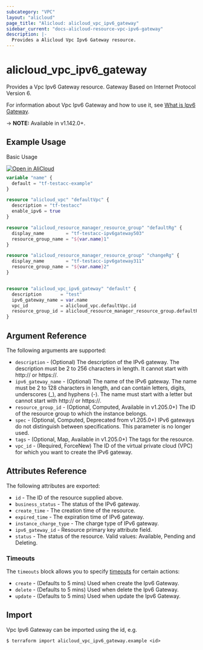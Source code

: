```yaml
---
subcategory: "VPC"
layout: "alicloud"
page_title: "Alicloud: alicloud_vpc_ipv6_gateway"
sidebar_current: "docs-alicloud-resource-vpc-ipv6-gateway"
description: |-
  Provides a Alicloud Vpc Ipv6 Gateway resource.
---
```


# alicloud_vpc_ipv6_gateway

Provides a Vpc Ipv6 Gateway resource. Gateway Based on Internet Protocol Version 6.

For information about Vpc Ipv6 Gateway and how to use it, see [What is Ipv6 Gateway](https://www.alibabacloud.com/help/en/virtual-private-cloud/latest/createipv6gateway).

-> **NOTE:** Available in v1.142.0+.

## Example Usage

Basic Usage

<div style="display: block;margin-bottom: 40px;"><div class="oics-button" style="float: right;position: absolute;margin-bottom: 10px;">
  <a href="https://api.aliyun.com/api-tools/terraform?resource=alicloud_vpc_ipv6_gateway&exampleId=d97797f0-b837-212d-a0be-0587d2cd424aa8696d39&activeTab=example&spm=docs.r.vpc_ipv6_gateway.0.d97797f0b8&intl_lang=EN_US" target="_blank">
    <img alt="Open in AliCloud" src="https://img.alicdn.com/imgextra/i1/O1CN01hjjqXv1uYUlY56FyX_!!6000000006049-55-tps-254-36.svg" style="max-height: 44px; max-width: 100%;">
  </a>
</div></div>

```terraform
variable "name" {
  default = "tf-testacc-example"
}

resource "alicloud_vpc" "defaultVpc" {
  description = "tf-testacc"
  enable_ipv6 = true
}

resource "alicloud_resource_manager_resource_group" "defaultRg" {
  display_name        = "tf-testacc-ipv6gateway503"
  resource_group_name = "${var.name}1"
}

resource "alicloud_resource_manager_resource_group" "changeRg" {
  display_name        = "tf-testacc-ipv6gateway311"
  resource_group_name = "${var.name}2"
}


resource "alicloud_vpc_ipv6_gateway" "default" {
  description       = "test"
  ipv6_gateway_name = var.name
  vpc_id            = alicloud_vpc.defaultVpc.id
  resource_group_id = alicloud_resource_manager_resource_group.defaultRg.id
}
```

## Argument Reference

The following arguments are supported:
* `description` - (Optional) The description of the IPv6 gateway. The description must be 2 to 256 characters in length. It cannot start with http:// or https://.
* `ipv6_gateway_name` - (Optional) The name of the IPv6 gateway. The name must be 2 to 128 characters in length, and can contain letters, digits, underscores (_), and hyphens (-). The name must start with a letter but cannot start with http:// or https://.
* `resource_group_id` - (Optional, Computed, Available in v1.205.0+) The ID of the resource group to which the instance belongs.
* `spec` - (Optional, Computed, Deprecated from v1.205.0+) IPv6 gateways do not distinguish between specifications. This parameter is no longer used.
* `tags` - (Optional, Map, Available in v1.205.0+) The tags for the resource.
* `vpc_id` - (Required, ForceNew) The ID of the virtual private cloud (VPC) for which you want to create the IPv6 gateway.



## Attributes Reference

The following attributes are exported:
* `id` - The ID of the resource supplied above.
* `business_status` - The status of the IPv6 gateway.
* `create_time` - The creation time of the resource.
* `expired_time` - The expiration time of IPv6 gateway.
* `instance_charge_type` - The charge type of IPv6 gateway.
* `ipv6_gateway_id` - Resource primary key attribute field.
* `status` - The status of the resource. Valid values: Available, Pending and Deleting.

### Timeouts

The `timeouts` block allows you to specify [timeouts](https://www.terraform.io/docs/configuration-0-11/resources.html#timeouts) for certain actions:
* `create` - (Defaults to 5 mins) Used when create the Ipv6 Gateway.
* `delete` - (Defaults to 5 mins) Used when delete the Ipv6 Gateway.
* `update` - (Defaults to 5 mins) Used when update the Ipv6 Gateway.

## Import

Vpc Ipv6 Gateway can be imported using the id, e.g.

```shell
$ terraform import alicloud_vpc_ipv6_gateway.example <id>
```